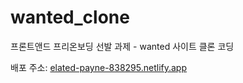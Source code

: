 # wanted_clone
프론트앤드 프리온보딩 선발 과제 - wanted 사이트 클론 코딩

배포 주소: <a href="elated-payne-838295.netlify.app">elated-payne-838295.netlify.app</a>
